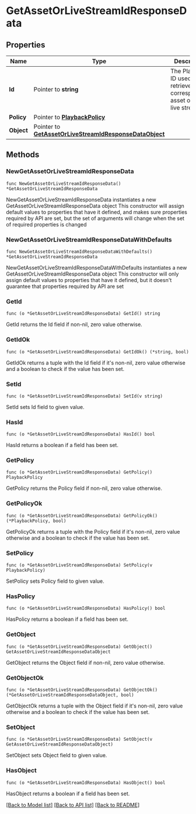# GetAssetOrLiveStreamIdResponseData

## Properties

Name | Type | Description | Notes
------------ | ------------- | ------------- | -------------
**Id** | Pointer to **string** | The Playback ID used to retrieve the corresponding asset or the live stream ID | [optional] 
**Policy** | Pointer to [**PlaybackPolicy**](PlaybackPolicy.md) |  | [optional] 
**Object** | Pointer to [**GetAssetOrLiveStreamIdResponseDataObject**](GetAssetOrLiveStreamIdResponse_data_object.md) |  | [optional] 

## Methods

### NewGetAssetOrLiveStreamIdResponseData

`func NewGetAssetOrLiveStreamIdResponseData() *GetAssetOrLiveStreamIdResponseData`

NewGetAssetOrLiveStreamIdResponseData instantiates a new GetAssetOrLiveStreamIdResponseData object
This constructor will assign default values to properties that have it defined,
and makes sure properties required by API are set, but the set of arguments
will change when the set of required properties is changed

### NewGetAssetOrLiveStreamIdResponseDataWithDefaults

`func NewGetAssetOrLiveStreamIdResponseDataWithDefaults() *GetAssetOrLiveStreamIdResponseData`

NewGetAssetOrLiveStreamIdResponseDataWithDefaults instantiates a new GetAssetOrLiveStreamIdResponseData object
This constructor will only assign default values to properties that have it defined,
but it doesn't guarantee that properties required by API are set

### GetId

`func (o *GetAssetOrLiveStreamIdResponseData) GetId() string`

GetId returns the Id field if non-nil, zero value otherwise.

### GetIdOk

`func (o *GetAssetOrLiveStreamIdResponseData) GetIdOk() (*string, bool)`

GetIdOk returns a tuple with the Id field if it's non-nil, zero value otherwise
and a boolean to check if the value has been set.

### SetId

`func (o *GetAssetOrLiveStreamIdResponseData) SetId(v string)`

SetId sets Id field to given value.

### HasId

`func (o *GetAssetOrLiveStreamIdResponseData) HasId() bool`

HasId returns a boolean if a field has been set.

### GetPolicy

`func (o *GetAssetOrLiveStreamIdResponseData) GetPolicy() PlaybackPolicy`

GetPolicy returns the Policy field if non-nil, zero value otherwise.

### GetPolicyOk

`func (o *GetAssetOrLiveStreamIdResponseData) GetPolicyOk() (*PlaybackPolicy, bool)`

GetPolicyOk returns a tuple with the Policy field if it's non-nil, zero value otherwise
and a boolean to check if the value has been set.

### SetPolicy

`func (o *GetAssetOrLiveStreamIdResponseData) SetPolicy(v PlaybackPolicy)`

SetPolicy sets Policy field to given value.

### HasPolicy

`func (o *GetAssetOrLiveStreamIdResponseData) HasPolicy() bool`

HasPolicy returns a boolean if a field has been set.

### GetObject

`func (o *GetAssetOrLiveStreamIdResponseData) GetObject() GetAssetOrLiveStreamIdResponseDataObject`

GetObject returns the Object field if non-nil, zero value otherwise.

### GetObjectOk

`func (o *GetAssetOrLiveStreamIdResponseData) GetObjectOk() (*GetAssetOrLiveStreamIdResponseDataObject, bool)`

GetObjectOk returns a tuple with the Object field if it's non-nil, zero value otherwise
and a boolean to check if the value has been set.

### SetObject

`func (o *GetAssetOrLiveStreamIdResponseData) SetObject(v GetAssetOrLiveStreamIdResponseDataObject)`

SetObject sets Object field to given value.

### HasObject

`func (o *GetAssetOrLiveStreamIdResponseData) HasObject() bool`

HasObject returns a boolean if a field has been set.


[[Back to Model list]](../README.md#documentation-for-models) [[Back to API list]](../README.md#documentation-for-api-endpoints) [[Back to README]](../README.md)


